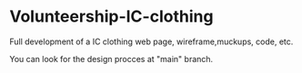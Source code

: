 # Volunteership-IC-clothing
Full development of a IC clothing web page, wireframe,muckups, code, etc.

You can look for the design procces at "main" branch.
